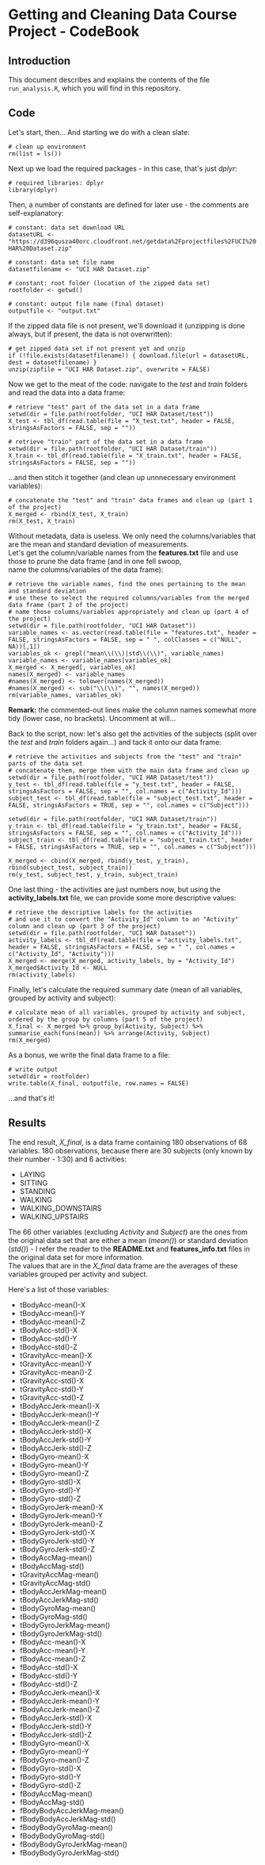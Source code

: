 # Getting and Cleaning Data Course Project - CodeBook

## Introduction

This document describes and explains the contents of the file `run_analysis.R`, which you will find in this repository.

## Code

Let's start, then... And starting we do with a clean slate:

`# clean up environment`  
`rm(list = ls())`

Next up we load the required packages - in this case, that's just *dplyr*:

`# required libraries: dplyr`  
`library(dplyr)`

Then, a number of constants are defined for later use - the comments are self-explanatory:

`# constant: data set download URL`  
`datasetURL <- "https://d396qusza40orc.cloudfront.net/getdata%2Fprojectfiles%2FUCI%20HAR%20Dataset.zip"`

`# constant: data set file name`  
`datasetfilename <- "UCI HAR Dataset.zip"`

`# constant: root folder (location of the zipped data set)`  
`rootfolder <- getwd()`

`# constant: output file name (final dataset)`  
`outputfile <- "output.txt"`

If the zipped data file is not present, we'll download it (unzipping is done always, but if present, the data is not overwritten):

`# get zipped data set if not present yet and unzip`  
`if (!file.exists(datasetfilename)) { download.file(url = datasetURL, dest = datasetfilename) }`  
`unzip(zipfile = "UCI HAR Dataset.zip", overwrite = FALSE)`

Now we get to the meat of the code: navigate to the *test* and *train* folders and read the data into a data frame:

`# retrieve "test" part of the data set in a data frame`  
`setwd(dir = file.path(rootfolder, "UCI HAR Dataset/test"))`  
`X_test <- tbl_df(read.table(file = "X_test.txt", header = FALSE, stringsAsFactors = FALSE, sep = ""))`

`# retrieve "train" part of the data set in a data frame`  
`setwd(dir = file.path(rootfolder, "UCI HAR Dataset/train"))`  
`X_train <- tbl_df(read.table(file = "X_train.txt", header = FALSE, stringsAsFactors = FALSE, sep = ""))`

...and then stitch it together (and clean up unnnecessary environment variables):

`# concatenate the "test" and "train" data frames and clean up (part 1 of the project)`  
`X_merged <- rbind(X_test, X_train)`  
`rm(X_test, X_train)`

Without metadata, data is useless. We only need the columns/variables that are the mean and standard deviation of measurements.  
Let's get the column/variable names from the **features.txt** file and use those to prune the data frame (and in one fell swoop,  
name the columns/variables of the data frame):

`# retrieve the variable names, find the ones pertaining to the mean and standard deviation`  
`# use these to select the required columns/variables from the merged data frame (part 2 of the project)`  
`# name those columns/variables appropriately and clean up (part 4 of the project)`  
`setwd(dir = file.path(rootfolder, "UCI HAR Dataset"))`  
`variable_names <- as.vector(read.table(file = "features.txt", header = FALSE, stringsAsFactors = FALSE, sep = " ", colClasses = c("NULL", NA))[,1])`  
`variables_ok <- grepl("mean\\(\\)|std\\(\\)", variable_names)`  
`variable_names <- variable_names[variables_ok]`  
`X_merged <- X_merged[, variables_ok]`  
`names(X_merged) <- variable_names`  
`#names(X_merged) <- tolower(names(X_merged))`  
`#names(X_merged) <- sub("\\(\\)", "", names(X_merged))`  
`rm(variable_names, variables_ok)`

**Remark:** the commented-out lines make the column names somewhat more tidy (lower case, no brackets). Uncomment at will...

Back to the script, now: let's also get the activities of the subjects (split over the *test* and *train* folders again...) and tack it onto our data frame:

`# retrieve the activities and subjects from the "test" and "train" parts of the data set`  
`# concatenate them, merge them with the main data frame and clean up`  
`setwd(dir = file.path(rootfolder, "UCI HAR Dataset/test"))`  
`y_test <- tbl_df(read.table(file = "y_test.txt", header = FALSE, stringsAsFactors = FALSE, sep = "", col.names = c("Activity_Id")))`  
`subject_test <- tbl_df(read.table(file = "subject_test.txt", header = FALSE, stringsAsFactors = TRUE, sep = "", col.names = c("Subject")))`

`setwd(dir = file.path(rootfolder, "UCI HAR Dataset/train"))`  
`y_train <- tbl_df(read.table(file = "y_train.txt", header = FALSE, stringsAsFactors = FALSE, sep = "", col.names = c("Activity_Id")))`  
`subject_train <- tbl_df(read.table(file = "subject_train.txt", header = FALSE, stringsAsFactors = TRUE, sep = "", col.names = c("Subject")))`

`X_merged <- cbind(X_merged, rbind(y_test, y_train), rbind(subject_test, subject_train))`  
`rm(y_test, subject_test, y_train, subject_train)`

One last thing - the activities are just numbers now, but using the **activity_labels.txt** file, we can provide some more descriptive values:

`# retrieve the descriptive labels for the activities`  
`# and use it to convert the "Activity_Id" column to an "Activity" column and clean up (part 3 of the project)`  
`setwd(dir = file.path(rootfolder, "UCI HAR Dataset"))`  
`activity_labels <- tbl_df(read.table(file = "activity_labels.txt", header = FALSE, stringsAsFactors = FALSE, sep = " ", col.names = c("Activity_Id", "Activity")))`  
`X_merged <- merge(X_merged, activity_labels, by = "Activity_Id")`  
`X_merged$Activity_Id <- NULL`  
`rm(activity_labels)`

Finally, let's calculate the required summary date (mean of all variables, grouped by activity and subject):

`# calculate mean of all variables, grouped by activity and subject, ordered by the group by columns (part 5 of the project)`  
`X_final <- X_merged %>% group_by(Activity, Subject) %>% summarise_each(funs(mean)) %>% arrange(Activity, Subject)`  
`rm(X_merged)`

As a bonus, we write the final data frame to a file:

`# write output`  
`setwd(dir = rootfolder)`  
`write.table(X_final, outputfile, row.names = FALSE)`

...and that's it!

## Results

The end result, *X_final*, is a data frame containing 180 observations of 68 variables. 180 observations, because there are 30 subjects (only known by their number - 1:30) and 6 activities:

* LAYING
* SITTING
* STANDING
* WALKING
* WALKING_DOWNSTAIRS
* WALKING_UPSTAIRS

The 66 other variables (excluding *Activity* and *Subject*) are the ones from the original data set that are either a mean (*mean()*) or standard deviation (*std()*) - I refer the reader to the **README.txt** and **features_info.txt** files in the original data set for more information.  
The values that are in the *X_final* data frame are the averages of these variables grouped per activity and subject.

Here's a list of those variables:

* tBodyAcc-mean()-X  
* tBodyAcc-mean()-Y  
* tBodyAcc-mean()-Z  
* tBodyAcc-std()-X  
* tBodyAcc-std()-Y  
* tBodyAcc-std()-Z  
* tGravityAcc-mean()-X  
* tGravityAcc-mean()-Y  
* tGravityAcc-mean()-Z  
* tGravityAcc-std()-X  
* tGravityAcc-std()-Y  
* tGravityAcc-std()-Z  
* tBodyAccJerk-mean()-X  
* tBodyAccJerk-mean()-Y  
* tBodyAccJerk-mean()-Z  
* tBodyAccJerk-std()-X  
* tBodyAccJerk-std()-Y  
* tBodyAccJerk-std()-Z  
* tBodyGyro-mean()-X  
* tBodyGyro-mean()-Y  
* tBodyGyro-mean()-Z  
* tBodyGyro-std()-X  
* tBodyGyro-std()-Y  
* tBodyGyro-std()-Z  
* tBodyGyroJerk-mean()-X  
* tBodyGyroJerk-mean()-Y  
* tBodyGyroJerk-mean()-Z  
* tBodyGyroJerk-std()-X  
* tBodyGyroJerk-std()-Y  
* tBodyGyroJerk-std()-Z  
* tBodyAccMag-mean()  
* tBodyAccMag-std()  
* tGravityAccMag-mean()  
* tGravityAccMag-std()  
* tBodyAccJerkMag-mean()  
* tBodyAccJerkMag-std()  
* tBodyGyroMag-mean()  
* tBodyGyroMag-std()  
* tBodyGyroJerkMag-mean()  
* tBodyGyroJerkMag-std()  
* fBodyAcc-mean()-X  
* fBodyAcc-mean()-Y  
* fBodyAcc-mean()-Z  
* fBodyAcc-std()-X  
* fBodyAcc-std()-Y  
* fBodyAcc-std()-Z  
* fBodyAccJerk-mean()-X  
* fBodyAccJerk-mean()-Y  
* fBodyAccJerk-mean()-Z  
* fBodyAccJerk-std()-X  
* fBodyAccJerk-std()-Y  
* fBodyAccJerk-std()-Z  
* fBodyGyro-mean()-X  
* fBodyGyro-mean()-Y  
* fBodyGyro-mean()-Z  
* fBodyGyro-std()-X  
* fBodyGyro-std()-Y  
* fBodyGyro-std()-Z  
* fBodyAccMag-mean()  
* fBodyAccMag-std()  
* fBodyBodyAccJerkMag-mean()  
* fBodyBodyAccJerkMag-std()  
* fBodyBodyGyroMag-mean()  
* fBodyBodyGyroMag-std()  
* fBodyBodyGyroJerkMag-mean()  
* fBodyBodyGyroJerkMag-std()  
